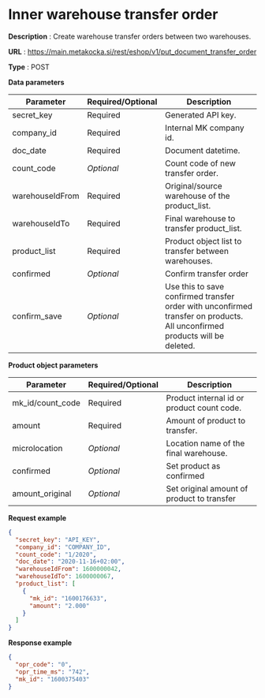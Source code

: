 # Inner warehouse transfer order

**Description** : Create warehouse transfer orders between two warehouses.

**URL** : https://main.metakocka.si/rest/eshop/v1/put_document_transfer_order

**Type** : POST

**Data parameters**

| Parameter       | Required/Optional | Description                                                                                                                |
|-----------------|-------------------|----------------------------------------------------------------------------------------------------------------------------|
| secret_key      | Required          | Generated API key.                                                                                                         |
| company_id      | Required          | Internal MK company id.                                                                                                    |
| doc_date        | Required          | Document datetime.                                                                                                         |
| count_code      | _Optional_        | Count code of new transfer order.                                                                                          |
| warehouseIdFrom | Required          | Original/source warehouse of the product_list.                                                                             |
| warehouseIdTo   | Required          | Final warehouse to transfer product_list.                                                                                  |
| product_list    | Required          | Product object list to transfer between warehouses.                                                                        |
| confirmed       | _Optional_        | Confirm transfer order                                                                                                     |
| confirm_save    | _Optional_        | Use this to save confirmed transfer order with unconfirmed transfer on products. All unconfirmed products will be deleted. |

**Product object parameters**

| Parameter        | Required/Optional | Description                                |
|------------------|-------------------|--------------------------------------------|
| mk_id/count_code | Required          | Product internal id or product count code. |
| amount           | Required          | Amount of product to transfer.             |
| microlocation    | _Optional_        | Location name of the final warehouse.      |
| confirmed        | _Optional_        | Set product as confirmed                   |
| amount_original  | _Optional_        | Set original amount of product to transfer |


**Request example**
```json
{
  "secret_key": "API_KEY",
  "company_id": "COMPANY_ID",
  "count_code": "1/2020",
  "doc_date": "2020-11-16+02:00",
  "warehouseIdFrom": 1600000042,
  "warehouseIdTo": 1600000067,
  "product_list": [
    {
      "mk_id": "1600176633",
      "amount": "2.000"
    }
  ]
}
```

**Response example**
```json
{
  "opr_code": "0",
  "opr_time_ms": "742",
  "mk_id": "1600375403"
}
```

